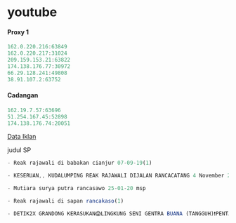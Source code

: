 # youtube


#### Proxy 1
```js
162.0.220.216:63849
162.0.220.217:31024
209.159.153.21:63822
174.138.176.77:30972
66.29.128.241:49808
38.91.107.2:63752
```

#### Cadangan
```js
162.19.7.57:63696
51.254.167.45:52898
174.138.176.74:20051
```

[Data Iklan](https://www.prepostseo.com/tool/fake-address-generator)

judul SP
```js
- Reak rajawali di babakan cianjur 07-09-19(1)
```
```js
- KESERUAN,, KUDALUMPING REAK RAJAWALI DIJALAN RANCACATANG 4 November 2021
```
```js
- Mutiara surya putra rancasawo 25-01-20 msp
```
```js
- Reak rajawali di sapan rancakaso(1)
```
```js
- DETIK2X GRANDONG KERASUKAN😱LINGKUNG SENI GENTRA BUANA (TANGGUH)❗PENTAS DI DERWATI 15-05-22
```

